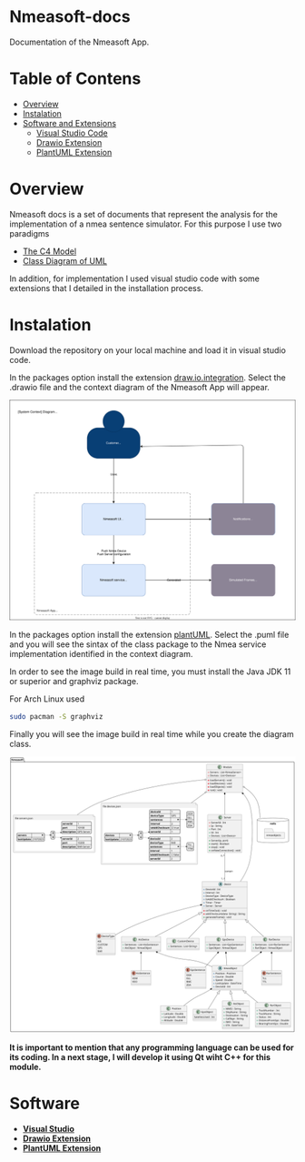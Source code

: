 # Nmeasoft-docs

Documentation of the Nmeasoft App.

# Table of Contens

- [Overview](#overview)
- [Instalation](#instalation)
- [Software and Extensions](#software)
  - [Visual Studio Code](https://code.visualstudio.com/)
  - [Drawio Extension](https://app.diagrams.net/)
  - [PlantUML Extension](https://plantuml.com/)

# Overview

Nmeasoft docs is a set of documents that represent the analysis for the implementation of a nmea sentence simulator.
For this purpose I use two paradigms
  - [The C4 Model](https://c4model.com/)
  - [Class Diagram of UML](https://www.visual-paradigm.com/guide/uml-unified-modeling-language/what-is-uml/)

In addition, for implementation I used visual studio code with some extensions that I detailed in the installation process.

# Instalation

Download the repository on your local machine and load it in visual studio code. 

In the packages option install the extension [draw.io.integration](https://marketplace.visualstudio.com/items?itemName=hediet.vscode-drawio). Select the .drawio file and the context diagram of the Nmeasoft App will appear.

![base.diagram](./out/base.diagram.svg)

In the packages option install the extension [plantUML](https://marketplace.visualstudio.com/items?itemName=jebbs.plantuml). Select the .puml file and you will see the sintax of the class package to the Nmea service implementation identified in the context diagram. 

In order to see the image build in real time, you must install the Java JDK 11 or superior and graphviz package. 

For Arch Linux used

```bash
sudo pacman -S graphviz
```

Finally you will see the image build in real time while you create the diagram class. 

![class.diagram](./out/class.diagram.svg)

**It is important to mention that any programming language can be used for its coding. In a next stage, I will develop it using Qt wiht C++ for this module.**

# Software

- **[Visual Studio](https://code.visualstudio.com/)**
- **[Drawio Extension](https://app.diagrams.net/)**
- **[PlantUML Extension](https://plantuml.com/)**
